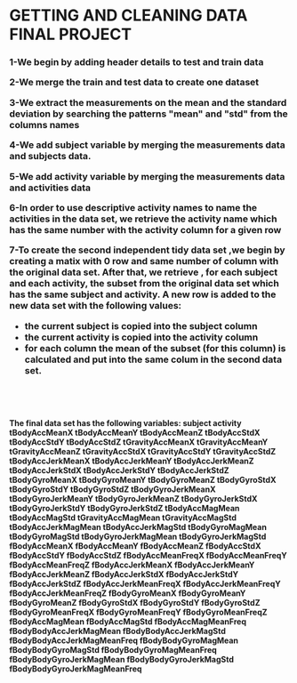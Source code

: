 <h1>GETTING AND CLEANING DATA FINAL PROJECT</h1>
<h3>
1-We begin by adding header details to test and train data <br/>

2-We  merge the train and test data to create one dataset <br/>

3-We extract the measurements on the mean and the standard deviation by searching the patterns "mean" and "std" from the columns names <br/>

4-We add subject variable by merging the measurements data and subjects data. <br/>

5-We add activity variable by merging the measurements data and activities data <br/>

6-In order to use descriptive activity names to name the activities in the data set, we retrieve the activity name which has the
 same number with the activity column for a given row <br/>
 
7-To create the second independent tidy data set ,we begin by creating a matix with 0 row and same number of column with the original data set. After that, we retrieve ,
for each subject and each activity, the subset from the original data set
  which has the same subject and activity. A new row is added to the new data set with the following values:<br/>
  <ul>
  <li>the current subject is copied into the subject column</li>
  <li>the current activity is copied into the activity column</li>
  <li>for each column the mean of the subset (for this column) is calculated and put into the same colum in the second data set.</li>
  </ul>
 
 <br/><br/>
 </h3>
 <h4>
The final data set has the following variables:
subject activity tBodyAccMeanX tBodyAccMeanY tBodyAccMeanZ tBodyAccStdX tBodyAccStdY tBodyAccStdZ tGravityAccMeanX tGravityAccMeanY tGravityAccMeanZ tGravityAccStdX tGravityAccStdY tGravityAccStdZ tBodyAccJerkMeanX tBodyAccJerkMeanY tBodyAccJerkMeanZ tBodyAccJerkStdX tBodyAccJerkStdY tBodyAccJerkStdZ tBodyGyroMeanX tBodyGyroMeanY tBodyGyroMeanZ tBodyGyroStdX tBodyGyroStdY tBodyGyroStdZ tBodyGyroJerkMeanX tBodyGyroJerkMeanY tBodyGyroJerkMeanZ tBodyGyroJerkStdX tBodyGyroJerkStdY tBodyGyroJerkStdZ tBodyAccMagMean tBodyAccMagStd tGravityAccMagMean tGravityAccMagStd tBodyAccJerkMagMean tBodyAccJerkMagStd tBodyGyroMagMean tBodyGyroMagStd tBodyGyroJerkMagMean tBodyGyroJerkMagStd fBodyAccMeanX fBodyAccMeanY fBodyAccMeanZ fBodyAccStdX fBodyAccStdY fBodyAccStdZ fBodyAccMeanFreqX fBodyAccMeanFreqY fBodyAccMeanFreqZ fBodyAccJerkMeanX fBodyAccJerkMeanY fBodyAccJerkMeanZ fBodyAccJerkStdX fBodyAccJerkStdY fBodyAccJerkStdZ fBodyAccJerkMeanFreqX fBodyAccJerkMeanFreqY fBodyAccJerkMeanFreqZ fBodyGyroMeanX fBodyGyroMeanY fBodyGyroMeanZ fBodyGyroStdX fBodyGyroStdY fBodyGyroStdZ fBodyGyroMeanFreqX fBodyGyroMeanFreqY fBodyGyroMeanFreqZ fBodyAccMagMean fBodyAccMagStd fBodyAccMagMeanFreq fBodyBodyAccJerkMagMean fBodyBodyAccJerkMagStd fBodyBodyAccJerkMagMeanFreq fBodyBodyGyroMagMean fBodyBodyGyroMagStd fBodyBodyGyroMagMeanFreq fBodyBodyGyroJerkMagMean fBodyBodyGyroJerkMagStd fBodyBodyGyroJerkMagMeanFreq
</h4>

